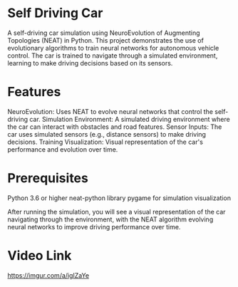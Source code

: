 ﻿# Self Driving Car
A self-driving car simulation using NeuroEvolution of Augmenting Topologies (NEAT) in Python. This project demonstrates the use of evolutionary algorithms to train neural networks for autonomous vehicle control. The car is trained to navigate through a simulated environment, learning to make driving decisions based on its sensors.

# Features
NeuroEvolution: Uses NEAT to evolve neural networks that control the self-driving car.
Simulation Environment: A simulated driving environment where the car can interact with obstacles and road features.
Sensor Inputs: The car uses simulated sensors (e.g., distance sensors) to make driving decisions.
Training Visualization: Visual representation of the car's performance and evolution over time.

# Prerequisites
Python 3.6 or higher
neat-python library
pygame for simulation visualization

After running the simulation, you will see a visual representation of the car navigating through the environment, with the NEAT algorithm evolving neural networks to improve driving performance over time.

# Video Link
https://imgur.com/a/igIZaYe
